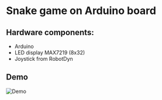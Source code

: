 # Snake game on Arduino board

## Hardware components:
* Arduino
* LED display MAX7219 (8x32)
* Joystick from RobotDyn

## Demo
![Demo](demo.gif)